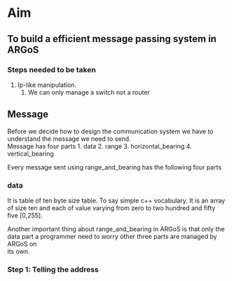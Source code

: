 # Aim
## To build a efficient message passing system in ARGoS

### Steps needed to be taken

1. Ip-like manipulation.
    1. We can only manage a switch not a router

## Message

Before we decide how to design the communication system we have to  
understand the message we need to send.  
    Message has four parts
    1. data
    2. range
    3. horizontal_bearing
    4. vertical_bearing  

Every message sent using range_and_bearing has the following four parts
### data  

It is table of ten byte size table. To say simple c++ vocabulary. It is an
array of size ten and each of value varying from zero to two hundred and fifty  
five [0,255].

Another important thing about range_and_bearing in ARGoS is that only the  
data part a programmer need to worry other three parts are managed by ARGoS on  
its own.
### Step 1: Telling the address
